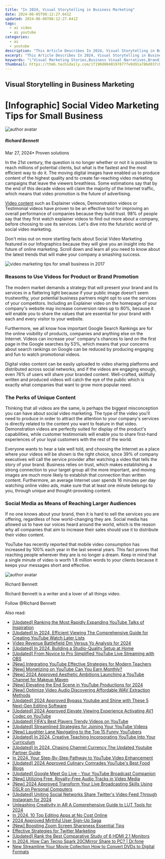 ```yaml
---
title: "In 2024, Visual Storytelling in Business Marketing"
date: 2024-06-05T08:12:27.641Z
updated: 2024-06-06T08:12:27.641Z
tags:
  - ai video
  - ai youtube
categories:
  - ai
  - youtube
description: "This Article Describes In 2024, Visual Storytelling in Business Marketing"
excerpt: "This Article Describes In 2024, Visual Storytelling in Business Marketing"
keywords: "\"Visual Marketing Stories,Business Visual Narratives,Branding Through Imagery,Engaging Biz Visuals,Storytelling in Ads,Visual Content Marketing,Image-Driven Sales\""
thumbnail: https://thmb.techidaily.com/1f190d8040197877fe9d91a786d037cb715f0068f8eaaf0f310614210c430f98.jpg
---
```


## Visual Storytelling in Business Marketing

# \[Infographic\] Social Video Marketing Tips for Small Business

![author avatar](https://images.wondershare.com/filmora/article-images/richard-bennett.jpg)

##### Richard Bennett

 Mar 27, 2024• Proven solutions

In the 21st century, the question is no longer whether or not it is possible to reach millions of potential clients, but what is the fastest and the most efficient way to do it. The moving digital images have enabled us to produce content of the highest quality and to create far-reaching video marketing campaigns that leave the viewers breathless. Some estimations say that by the end of this decade videos will claim the majority of the Internet traffic, which means that video promotion is the future of advertising.

[Video content](https://www.pointvisible.com/blog/video-marketing/) such as Explainer videos, Demonstration videos or Testimonial videos have proven to be an effective tool for improving an overall performance of companies because they build trust. 98% of people say that they first watch explainer videos to find out more about a company, before choosing to use its services. Let's dive into the futuristic world of social video marketing.

Don't miss out on more startling facts about Social Video Marketing featured in our Infographics because they will give you an insight into the future of online marketing. Scroll down and learn all you need to know about the latest trends that will make your company a smashing success.

![video marketing tips for small business in 2017](https://images.wondershare.com/filmora/article-images/video-marketing-tips-for-small-business-in-2017.jpg)

### Reasons to Use Videos for Product or Brand Promotion

The modern market demands a strategy that will present your brand and its services in a flattering light because if your public image doesn't seem trustworthy, your potential business partners might opt to use the services of your competitors. Including an Explainer video on the homepage of your company's website may increase conversion rates up to 80%, because it will enable you to share the values that are essential for your brand with each and every visitor to your website.

Furthermore, we all know how important Google Search Rankings are for the online visibility of products, companies and anything else on the Internet. Videos can increase your' company's chances to land on the first page in the Google searches by 53%, which means that your concerns about search rankings on Google can be reduced by producing engaging and fun to watch promotional videos.

Digital video content can be easily uploaded to video sharing platforms and distributed across social networks, and if the videos are engaging enough, even 76% of users will share your branded content. Well-crafted, skillfully written and produced videos will catch the eye of the public which is exactly what companies that want to grow more popular need.

### The Perks of Unique Content

Thinking that all videos are the same, is perhaps the biggest misconception you can have about social video marketing. The type of the video you'll need to produce in order to attract the attention to your company's services is directly related to the content you want to feature in that video. Demonstration videos are perfectly suited for display of the product's capabilities, while customer testimonials will enable you to share first-hand experiences of your loyal customers with the rest of the world.

Everyone wants to hear a tale well told, and choosing the Internet as a place where your videos will be shown is the right choice, since 39% of company executives will call the service provider after watching a video that tells the story of your brand. Business relies on trust, which makes establishing a strong connection to your target group all the more important, and moving images are much more likely to establish that connection than written content. Furthermore, an average Internet user spends 16 minutes per day watching online video ads, make sure that at least one minute belongs to you, through unique and thought-provoking content.

### Social Media as Means of Reaching Larger Audiences

If no one knows about your brand, then it is hard to sell the services you are offering, regardless of how world-changing they are. Social media has allowed us to have our voices heard around the world, which is the reason why all companies that aim to increase their sales should use it to distribute their video content.

YouTube has recently reported that mobile video consumption has increased by 100% each year in the last several years. This fact proves that reaching people wherever they are is no longer a dream. Keep in mind that a single minute of video is worth 1.8 million words to your clients because it keeps your messages short and effective.

![author avatar](https://images.wondershare.com/filmora/article-images/richard-bennett.jpg)

Richard Bennett

Richard Bennett is a writer and a lover of all things video.

Follow @Richard Bennett

<span class="atpl-alsoreadstyle">Also read:</span>
<div><ul>
<li><a href="https://facebook-video-footage.techidaily.com/updated-ranking-the-most-rapidly-expanding-youtube-talks-of-inspiration/"><u>[Updated] Ranking the Most Rapidly Expanding YouTube Talks of Inspiration</u></a></li>
<li><a href="https://facebook-video-footage.techidaily.com/updated-in-2024-efficient-viewing-the-comprehensive-guide-for-creating-youtube-watch-later-lists/"><u>[Updated] In 2024, Efficient Viewing  The Comprehensive Guide for Creating YouTube Watch Later Lists</u></a></li>
<li><a href="https://facebook-video-footage.techidaily.com/video-revenue-battlefield-dm-versus-yo-analysis-for-2024/"><u>Video Revenue Battlefield  Dm Versus Yo Analysis for 2024</u></a></li>
<li><a href="https://facebook-video-footage.techidaily.com/updated-in-2024-building-a-studio-quality-setup-at-home/"><u>[Updated] In 2024, Building a Studio-Quality Setup at Home</u></a></li>
<li><a href="https://facebook-video-footage.techidaily.com/updated-from-novice-to-pro-simplified-youtube-live-streaming-with-obs/"><u>[Updated] From Novice to Pro  Simplified YouTube Live Streaming with OBS</u></a></li>
<li><a href="https://facebook-video-footage.techidaily.com/new-integrating-youtube-effective-strategies-for-modern-teachers/"><u>[New] Integrating YouTube  Effective Strategies for Modern Teachers</u></a></li>
<li><a href="https://facebook-video-footage.techidaily.com/new-monetizing-on-youtube-can-you-earn-monthly/"><u>[New] Monetizing on YouTube  Can You Earn Monthly?</u></a></li>
<li><a href="https://facebook-video-footage.techidaily.com/new-2024-approved-aesthetic-ambitions-launching-a-youtube-channel-for-makeup-maven/"><u>[New] 2024 Approved  Aesthetic Ambitions  Launching a YouTube Channel for Makeup Maven</u></a></li>
<li><a href="https://facebook-video-footage.techidaily.com/new-elevating-the-end-scene-in-youtube-productions-for-2024/"><u>[New] Elevating the End Scene in YouTube Productions for 2024</u></a></li>
<li><a href="https://facebook-video-footage.techidaily.com/new-optimize-video-audio-discovering-affordable-wav-extraction-methods/"><u>[New] Optimize Video Audio  Discovering Affordable WAV Extraction Methods</u></a></li>
<li><a href="https://facebook-video-footage.techidaily.com/updated-2024-approved-bypass-youtube-and-shine-with-these-5-next-gen-editing-software/"><u>[Updated] 2024 Approved  Bypass Youtube and Shine with These 5 Next-Gen Editing Software</u></a></li>
<li><a href="https://facebook-video-footage.techidaily.com/updated-2024-approved-elevate-viewing-experience-activating-av1-codec-on-youtube/"><u>[Updated] 2024 Approved  Elevate Viewing Experience  Activating AV1 Codec on YouTube</u></a></li>
<li><a href="https://facebook-video-footage.techidaily.com/updated-fifas-best-players-trendy-videos-on-youtube/"><u>[Updated] FIFA's Best Players  Trendy Videos on YouTube</u></a></li>
<li><a href="https://facebook-video-footage.techidaily.com/updated-streamlined-strategies-for-joining-your-youtube-videos/"><u>[Updated] Streamlined Strategies for Joining Your YouTube Videos</u></a></li>
<li><a href="https://facebook-video-footage.techidaily.com/new-laughter-lane-navigating-to-the-top-15-funny-youtubers/"><u>[New] Laughter Lane  Navigating to the Top 15 Funny YouTubers</u></a></li>
<li><a href="https://facebook-video-footage.techidaily.com/updated-in-2024-creative-teaching-incorporating-youtube-into-your-curriculum/"><u>[Updated] In 2024, Creative Teaching  Incorporating YouTube Into Your Curriculum</u></a></li>
<li><a href="https://facebook-video-footage.techidaily.com/updated-in-2024-chasing-channel-currency-the-updated-youtube-partner-guide/"><u>[Updated] In 2024, Chasing Channel Currency  The Updated Youtube Partner Guide</u></a></li>
<li><a href="https://facebook-video-footage.techidaily.com/in-2024-your-step-by-step-pathway-to-youtube-video-enhancement/"><u>In 2024, Your Step-By-Step Pathway to YouTube Video Enhancement</u></a></li>
<li><a href="https://facebook-video-footage.techidaily.com/updated-2024-approved-culinary-comrades-youtubes-best-food-blogs/"><u>[Updated] 2024 Approved  Culinary Comrades  YouTube's Best Food Blogs</u></a></li>
<li><a href="https://facebook-video-footage.techidaily.com/updated-google-meet-go-live-your-youtube-broadcast-companion/"><u>[Updated] Google Meet Go Live - Your YouTube Broadcast Companion</u></a></li>
<li><a href="https://facebook-video-footage.techidaily.com/new-utilizing-free-royalty-free-audio-tracks-in-video-media/"><u>[New] Utilizing Free, Royalty-Free Audio Tracks in Video Media</u></a></li>
<li><a href="https://facebook-video-content.techidaily.com/new-2024-approved-transform-your-live-broadcasting-skills-using-dslr-on-personal-computers/"><u>[New] 2024 Approved  Transform Your Live Broadcasting Skills Using DSLR on Personal Computers</u></a></li>
<li><a href="https://twitter-videos.techidaily.com/updated-uniting-social-networks-share-twitters-video-feed-through-instagram-for-2024/"><u>[Updated] Uniting Social Networks  Share Twitter's Video Feed Through Instagram for 2024</u></a></li>
<li><a href="https://some-skills.techidaily.com/unleashing-creativity-in-ar-a-comprehensive-guide-to-lut-tools-for-2024/"><u>Unleashing Creativity in AR  A Comprehensive Guide to LUT Tools for 2024</u></a></li>
<li><a href="https://youtube-videos.techidaily.com/in-2024-10-top-editing-apps-at-no-cost-online/"><u>In 2024, 10 Top Editing Apps at No Cost Online</u></a></li>
<li><a href="https://extra-approaches.techidaily.com/2024-approved-mirthful-user-sign-up-saga/"><u>2024 Approved  Mirthful User Sign-Up Saga</u></a></li>
<li><a href="https://extra-tips.techidaily.com/new-boosting-zoom-screen-sharpness-essential-tips/"><u>[New] Boosting Zoom Screen Sharpness  Essential Tips</u></a></li>
<li><a href="https://twitter-videos.techidaily.com/effective-strategies-for-twitter-marketing/"><u>Effective Strategies for Twitter Marketing</u></a></li>
<li><a href="https://extra-guidance.techidaily.com/updated-rank-the-best-comparative-study-of-6-hdmi-21-monitors/"><u>[Updated] Rank the Best  Comparative Study of 6 HDMI 2.1 Monitors</u></a></li>
<li><a href="https://screen-mirror.techidaily.com/in-2024-how-can-tecno-spark-20cmirror-share-to-pc-drfone-by-drfone-android/"><u>In 2024, How Can Tecno Spark 20CMirror Share to PC? | Dr.fone</u></a></li>
<li><a href="https://ai-video-apps.techidaily.com/new-streamline-your-movie-collection-how-to-convert-dvds-to-digital-formats/"><u>New Streamline Your Movie Collection How to Convert DVDs to Digital Formats</u></a></li>
</ul></div>

<ins class="adsbygoogle"
      style="display:block"
      data-ad-client="ca-pub-7571918770474297"
      data-ad-slot="8358498916"
      data-ad-format="auto"
      data-full-width-responsive="true"></ins>